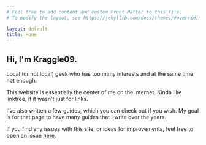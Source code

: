 ```yaml
---
# Feel free to add content and custom Front Matter to this file.
# To modify the layout, see https://jekyllrb.com/docs/themes/#overriding-theme-defaults

layout: default
title: Home
---
```

## Hi, I'm Kraggle09.

Local (or not local) geek who has too many interests and at the same time not enough.

This website is essentially the center of me on the internet. Kinda like linktree, if it wasn't just for links. 

I've also written a few guides, which you can check out if you wish. My goal is for that page to have many guides that I write over the years.

If you find any issues with this site, or ideas for improvements, feel free to open an issue [here](https://github.com/Kraggle09/kraggle09.github.io/issues).